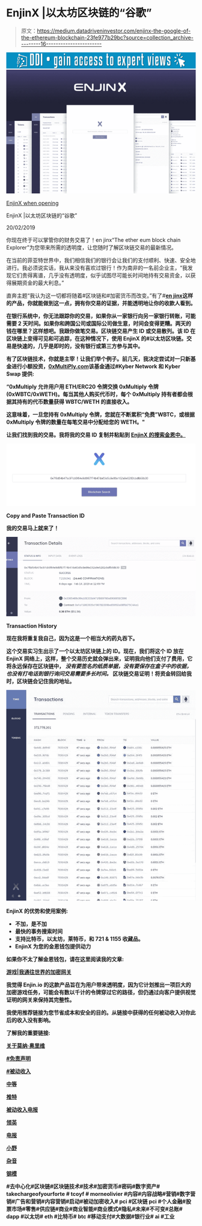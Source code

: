 # EnjinX |以太坊区块链的“谷歌”

> 原文：<https://medium.datadriveninvestor.com/enjinx-the-google-of-the-ethereum-blockchain-23fe977b29bc?source=collection_archive---------16----------------------->

[![](img/8558d682536a7a5795650ac1e75403de.png)](http://www.track.datadriveninvestor.com/1B9E)![](img/a4b3b72a03c7160c8183dde125f37f63.png)

[EnjinX when opening](https://enjinx.io/)

EnjinX |以太坊区块链的“谷歌”

20/02/2019

你现在终于可以掌管你的财务交易了！en jinx“The ether eum block chain Explorer”为您带来所需的透明度，让您随时了解区块链交易的最新情况。

在当前的菲亚特世界中，我们相信我们的银行会让我们的支付顺利、快速、安全地进行。我必须说实话，我从来没有喜欢过银行！作为南非的一名前企业主，“我发现它们贵得离谱，几乎没有透明度，似乎试图尽可能长时间地持有交易资金，以获得展期资金的最大利息。”

直奔主题“我认为这一切都将随着#区块链和#加密货币而改变。”有了#[**en jinx**](https://enjinx.io/)**这样的产品，你就能做到这一点，拥有你交易的证据，并能透明地让你的收款人看到。**

**在银行系统中，你无法跟踪你的交易，如果你从一家银行向另一家银行转账，可能需要 2 天时间。如果你和跨国公司或国际公司做生意，时间会变得更糟。两天的钱在哪里？这样想吧。我跟你做笔交易。区块链交易产生 ID 或交易散列。该 ID 在区块链上变得可见和可追踪，在这种情况下，使用 EnjinX 的#以太坊区块链。交易是快速的，几乎是即时的，没有银行或第三方参与其中。**

**有了区块链技术，你就是主宰！让我们举个例子。前几天，我决定尝试对一只新基金进行小额投资，[0xMultiPly.com](https://0xmultiply.com/)该基金通过#Kyber Network 和 Kyber Swap 提供:**

**“0xMultiply 允许用户用 ETH/ERC20 令牌交换 0xMultiply 令牌(0xWBTC/0xWETH)。每当其他人购买代币时，每个 0xMultiply 持有者都会根据其持有的代币数量获得 WBTC/WETH 的直接收入。**

**这意味着，一旦您持有 0xMultiply 令牌，您就在不断累积“免费”WBTC，或根据 0xMultiply 令牌的数量在每笔交易中分配给您的 WETH。"**

**让我们找到我的交易。我将我的交易 ID 复制并粘贴到 [EnjinX 的搜索金恩中。](https://enjinx.io/)**

**![](img/d58986edb1e0fc1d948a7aa2b688f154.png)**

**Copy and Paste Transaction ID**

**我的交易马上就来了！**

**![](img/10c9caadacc5f62f66f156d894d7322a.png)**

**Transaction History**

**现在我将重复我自己，因为这是一个相当大的药丸吞下。**

**这个交易实习生出示了一个以太坊区块链上的 ID。现在，我们将这个 ID 放在 EnjinX 网络上，这样，整个交易历史就会弹出来，证明我向他们支付了费用，它将永远保存在区块链中， ***没有要签名的纸质单据，没有要保存在盒子中的收据，也没有打电话到银行询问交易需要多长时间。*** 区块链交易证明！将资金转回给我时，区块链会记住我的地址。**

**![](img/3ea64ff6ee090969d98cb423d46dd62c.png)**

**EnjinX 的优势和使用案例:**

*   **不加，是不加**
*   **最快的事务搜索时间**
*   **支持比特币，以太坊，莱特币，和 721 & 1155 收藏品。**
*   **EnjinX 为您的金恩钱包提供动力**

**如果你不太了解金恩钱包，请在这里阅读我的文章:**

**[游戏|我通往世界的加密网关](https://medium.com/@morneolivierblog/gaming-my-crypto-gateway-to-the-world-5b95ee52dc2f)**

**我觉得 Enjin.io 的这款产品旨在为用户带来透明度，因为它计划推出一项巨大的加密游戏任务，可能会有数以千计的令牌穿过它的路径，但仍通过向客户提供视觉证明的网关来保持其完整性。**

**我使用推荐链接为您节省成本和安全的目的。从链接中获得的任何被动收入对你此后的收入没有影响。**

****了解我的重要链接:****

**[关于莫纳·奥里维](https://medium.com/@morneolivierblog/mornes-bio-a-little-bit-about-me-before-i-start-my-writing-journey-84c0bf463ba)**

**[#免责声明](https://medium.com/@morneolivierblog/disclaimer-c22bc70d7a29)**

**[#被动收入](https://medium.com/@morneolivierblog/passive-income-5-01-2019-ac2b1bfdbb62)**

**[中等](https://medium.com/@morneolivierblog)**

**[推特](https://twitter.com/Morneolivierhc1)**

**[被动收入电报](https://t.me/BlockchainPCI)**

**[领英](https://www.linkedin.com/in/morne-olivier-20406989/)**

**[电报](https://t.me/MorneOlivier)**

**[小野](https://www.ono.chat/ono/m3-invite/page1.html?uid=100278429&lang=en)**

**[杂音](https://play.google.com/store/apps/details?id=com.murmurdapp)**

**[钢模](https://steemit.com/@morneolivier)**

**#去中心化#区块链#区块链技术#技术#加密货币#密码#数字资产# takechargeofyourforte # tcoyf # morneolivier #内容#内容战略#营销#数字营销#广告和营销#内容营销#启动#被动加密收入# pci #区块链 pci #个人金融#股票市场#零售#供应链#商业#商业智能#商业模式#隐私#未来#不可变#总账# dapp #以太坊# eth #比特币# btc #移动支付#大数据#银行业# ai #工业**